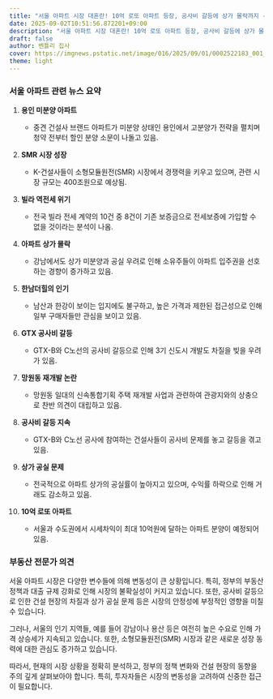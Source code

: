 ```yaml
---
title: "서울 아파트 시장 대혼란! 10억 로또 아파트 등장, 공사비 갈등에 상가 몰락까지 - 지금이 기회인가 위험인가?"
date: 2025-09-02T10:51:56.872201+09:00
description: "서울 아파트 시장 대혼란! 10억 로또 아파트 등장, 공사비 갈등에 상가 몰락까지 - 지금이 기회인가 위험인가?"
draft: false
author: 벤틀리 집사
cover: https://imgnews.pstatic.net/image/016/2025/09/01/0002522183_001_20250901112908969.jpg?type=nf142_103
theme: light
---
```


### 서울 아파트 관련 뉴스 요약

1. **용인 미분양 아파트**
   - 중견 건설사 브랜드 아파트가 미분양 상태인 용인에서 고분양가 전략을 펼치며 청약 전부터 할인 분양 소문이 나돌고 있음.

2. **SMR 시장 성장**
   - K-건설사들이 소형모듈원전(SMR) 시장에서 경쟁력을 키우고 있으며, 관련 시장 규모는 400조원으로 예상됨.

3. **빌라 역전세 위기**
   - 전국 빌라 전세 계약의 10건 중 8건이 기존 보증금으로 전세보증에 가입할 수 없을 것이라는 분석이 나옴.

4. **아파트 상가 몰락**
   - 강남에서도 상가 미분양과 공실 우려로 인해 소유주들이 아파트 입주권을 선호하는 경향이 증가하고 있음.

5. **한남더힐의 인기**
   - 남산과 한강이 보이는 입지에도 불구하고, 높은 가격과 제한된 접근성으로 인해 일부 구매자들만 관심을 보이고 있음.

6. **GTX 공사비 갈등**
   - GTX-B와 C노선의 공사비 갈등으로 인해 3기 신도시 개발도 차질을 빚을 우려가 있음.

7. **망원동 재개발 논란**
   - 망원동 일대의 신속통합기획 주택 재개발 사업과 관련하여 관광지와의 상충으로 찬반 의견이 대립하고 있음.

8. **공사비 갈등 지속**
   - GTX-B와 C노선 공사에 참여하는 건설사들이 공사비 문제를 놓고 갈등을 겪고 있음.

9. **상가 공실 문제**
   - 전국적으로 아파트 상가의 공실률이 높아지고 있으며, 수익률 하락으로 인해 거래도 감소하고 있음.

10. **10억 로또 아파트**
    - 서울과 수도권에서 시세차익이 최대 10억원에 달하는 아파트 분양이 예정되어 있음.

### 부동산 전문가 의견

서울 아파트 시장은 다양한 변수들에 의해 변동성이 큰 상황입니다. 특히, 정부의 부동산 정책과 대출 규제 강화로 인해 시장의 불확실성이 커지고 있습니다. 또한, 공사비 갈등으로 인한 건설 현장의 차질과 상가 공실 문제 등은 시장의 안정성에 부정적인 영향을 미칠 수 있습니다.

그러나, 서울의 인기 지역들, 예를 들어 강남이나 용산 등은 여전히 높은 수요로 인해 가격 상승세가 지속되고 있습니다. 또한, 소형모듈원전(SMR) 시장과 같은 새로운 성장 동력에 대한 관심도 증가하고 있습니다.

따라서, 현재의 시장 상황을 정확히 분석하고, 정부의 정책 변화와 건설 현장의 동향을 주의 깊게 살펴보아야 합니다. 특히, 투자자들은 시장의 변동성을 고려하여 신중한 접근이 필요합니다.